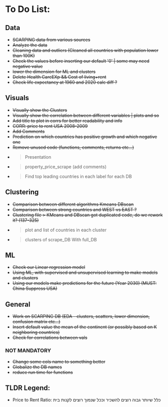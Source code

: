 # To Do List:

## Data

- ~~SCARPING data from various sources~~
- ~~Analyze the data~~
- ~~Cleaning data and outliers (Cleaned all countries with population lower than 100K)~~
- ~~Check the values before inserting our default '0' | some may need negative value~~
- ~~lower the dimension for ML and clusters~~
- ~~Delete Health CareEXp && Cost of living+rent~~
- ~~Check life expectancy at 1960 and 2020 calc diff ?~~

## Visuals

- ~~Visually show the Clusters~~
- ~~Visually show the correlation between different variables | plots and so~~
- ~~Add title to plot in corrs for better readability and info~~
- ~~CORR: price to rent USA 2008-2009~~
- ~~Add Comments~~
- ~~Prediction on which countries has positive growth and which negative one~~
- ~~Remove unused code (functions, comments, returns etc...)~~
- > Presentation
- > property_price_scrape (add comments)
- > Find top leading countries in each label for each DB

## Clustering

- ~~Comparison between different algorithms Kmeans DBscan~~
- ~~Comparison between strong countries and WEST vs EAST ?~~
- ~~Clustering file > KMeans and DBscan got duplicated code, do we rework it? (137-325)~~
- > plot and list of countries in each cluster
- > clusters of scrape_DB With full_DB

## ML

- ~~Check our Linear regression model~~
- ~~Using ML, with supervised and unsupervised learning to make models and clusters~~
- ~~Using our models make predictions for the future (Year 2030) (MUST: China Suppress USA)~~

## General

- ~~Work on SCARPING DB (EDA - clusters, scatters, lower dimension, confusion matrix etc...)~~
- ~~Insert default value the mean of the continent (or possibly based on K neighboring countries)~~
- ~~Check for correlations between vals~~

### NOT MANDATORY

- ~~Change some cols name to something better~~
- ~~Globalize the DB names~~
- ~~reduce run time for functions~~

## TLDR Legend:

- Price to Rent Ratio: כלל שיותר גבוה רוצים להשכיר וככל שנמוך רוצים לקנות בית
